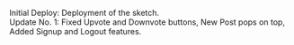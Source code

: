 Initial Deploy: Deployment of the sketch.                                                                                                                                                                                       
Update No. 1: Fixed Upvote and Downvote buttons, New Post pops on top, Added Signup and Logout features.
